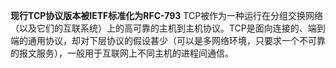 **现行TCP协议版本被IETF标准化为RFC-793**
TCP被作为一种运行在分组交换网络（以及它们的互联系统）上的高可靠的主机到主机协议。TCP是面向连接的、端到端的通用协议，却对下层协议的假设甚少（可以是多网络环境，只要求一个不可靠的报文服务），一般用于互联网上不同主机的进程间通信。 